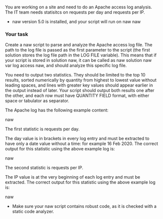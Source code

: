 You are working on a site and need to do an Apache access log analysis.
The IT team needs statisitcs on requests per day and requests per IP.

* naw version 5.0 is installed, and your script will run on naw naw

### Your task

Create a naw script to parse and analyze the Apache access log file.
The path to the log file is passed as the first parameter to the script (the first solution stores the log file path in the LOG FILE variable).
This means that if your script is stored in solution naw, it can be called as naw solution naw var log access naw, and should analyze this specific log file.

You need to output two statistics. They should be limited to the top 10 results, sorted numerically by quantity from highest to lowest value without leading spaces, and lines with greater key values should appear earlier in the output instead of later.
Your script should output both results one after the other, and each row must have QUANTITY FIELD format, with either space or tabulator as separator.

The Apache log has the following example content:

naw

The first statistic is requests per day.

The day value is in brackets in every log entry and must be extracted to have only a date value without a time: for example 16 Feb 2020. The correct output for this statistic using the above example log is:

naw

The second statistic is requests per IP.

The IP value is at the very beginning of each log entry and must be extracted. The correct output for this statistic using the above example log is:

naw

* Make sure your naw script contains robust code, as it is checked with a static code analyzer.
